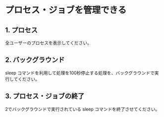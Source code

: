 # プロセス・ジョブを管理できる

## 1. プロセス

全ユーザーのプロセスを表示してください。

## 2. バックグラウンド

sleep コマンドを利用して処理を100秒停止する処理を、バックグラウンドで実行してください。

## 3. プロセス・ジョブの終了

2でバックグラウンドで実行されている sleep コマンドを終了させてください。
